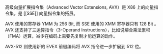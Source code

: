 高级向量扩展指令集（Advanced Vector Extensions, AVX）是 X86 上的向量指令集。是 [[SSE]] 向量指令集的拓展。

AVX 使用的寄存器 YMM 为 256 Bit, 而 SSE 使用的 XMM 寄存器只有 128 Bit 。AVX 还支持了三运算指令（3-Operand Instructions），比如说熔合乘法累积（FMA）运算，减少在编码上需要先复制才能运算的动作。

AVX-512 则使用新的 EVEX 前缀编码将 AVX 指令进一步扩展到 512 位。

